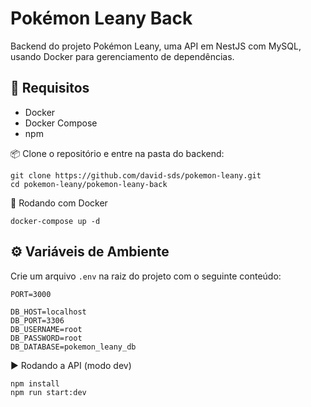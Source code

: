 # Pokémon Leany Back

Backend do projeto Pokémon Leany, uma API em NestJS com MySQL, usando Docker para gerenciamento de dependências.

## 🔧 Requisitos

- Docker
- Docker Compose
- npm

📦 Clone o repositório e entre na pasta do backend:

```
git clone https://github.com/david-sds/pokemon-leany.git
cd pokemon-leany/pokemon-leany-back
```

🐳 Rodando com Docker

```
docker-compose up -d
```

## ⚙️ Variáveis de Ambiente
Crie um arquivo `.env` na raiz do projeto com o seguinte conteúdo:

```env
PORT=3000

DB_HOST=localhost
DB_PORT=3306
DB_USERNAME=root
DB_PASSWORD=root
DB_DATABASE=pokemon_leany_db
```

▶️ Rodando a API (modo dev)

```
npm install
npm run start:dev
```
